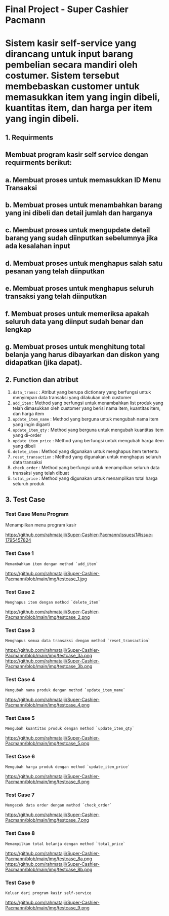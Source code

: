 # Final Project - Super Cashier Pacmann
# Sistem kasir self-service yang dirancang untuk input barang pembelian secara mandiri oleh costumer. Sistem tersebut membebaskan customer untuk memasukkan item yang ingin dibeli, kuantitas item, dan harga per item yang ingin dibeli.
## 1. Requirments
   ## Membuat program kasir self service dengan requirments berikut:
   ## a. Membuat proses untuk memasukkan ID Menu Transaksi
   ## b. Membuat proses untuk menambahkan barang yang ini dibeli dan detail jumlah dan harganya
   ## c. Membuat proses untuk mengupdate detail barang yang sudah diinputkan sebelumnya jika ada kesalahan input
   ## d. Membuat proses untuk menghapus salah satu pesanan yang telah diinputkan  
   ## e. Membuat proses untuk menghapus seluruh transaksi yang telah diinputkan
   ## f. Membuat proses untuk memeriksa apakah seluruh data yang diinput sudah benar dan lengkap
   ## g. Membuat proses untuk menghitung total belanja yang harus dibayarkan dan diskon yang didapatkan (jika dapat).
 
## 2. Function dan atribut
1. `data_transc`       : Atribut yang berupa dictionary yang berfungsi untuk menyimpan data transaksi yang dilakukan oleh customer
2. `add_item`          : Method yang berfungsi untuk menambahkan list produk yang telah dimasukkan oleh customer yang berisi nama item, kuantitas item, dan harga item
3. `update_item_name`  : Method yang berguna untuk mengubah nama item yang ingin diganti
4. `update_item_qty`   : Method yang berguna untuk mengubah kuantitas item yang di-order
5. `update_item_price` : Method yang berfungsi untuk mengubah harga item yang dibeli
6. `delete_item`       : Method yang digunakan untuk menghapus item tertentu
7. `reset_transaction` : Method yang digunakan untuk menghapus seluruh data transaksi
8. `check_order`       : Method yang berfungsi untuk menampilkan seluruh data transaksi yang telah dibuat
9. `total_price`       : Method yang digunakan untuk menampilkan total harga seluruh produk

## 3. Test Case
### Test Case Menu Program
Menampilkan menu program kasir

https://github.com/rahmatajii/Super-Cashier-Pacmann/issues/1#issue-1795457824
     
### Test Case 1
    Menambahkan item dengan method `add_item`
   https://github.com/rahmatajii/Super-Cashier-Pacmann/blob/main/img/testcase_1.jpg
    
### Test Case 2
    Menghapus item dengan method `delete_item`
   https://github.com/rahmatajii/Super-Cashier-Pacmann/blob/main/img/testcase_2.png

### Test Case 3
    Menghapus semua data transaksi dengan method `reset_transaction`
   https://github.com/rahmatajii/Super-Cashier-Pacmann/blob/main/img/testcase_3a.png
   https://github.com/rahmatajii/Super-Cashier-Pacmann/blob/main/img/testcase_3b.png

### Test Case 4
    Mengubah nama produk dengan method `update_item_name`
   https://github.com/rahmatajii/Super-Cashier-Pacmann/blob/main/img/testcase_4.png

### Test Case 5
    Mengubah kuantitas produk dengan method `update_item_qty`
   https://github.com/rahmatajii/Super-Cashier-Pacmann/blob/main/img/testcase_5.png

### Test Case 6
    Mengubah harga produk dengan method `update_item_price`
   https://github.com/rahmatajii/Super-Cashier-Pacmann/blob/main/img/testcase_6.png

### Test Case 7
    Mengecek data order dengan method `check_order`
   https://github.com/rahmatajii/Super-Cashier-Pacmann/blob/main/img/testcase_7.png

### Test Case 8
    Menampilkan total belanja dengan method `total_price`
   https://github.com/rahmatajii/Super-Cashier-Pacmann/blob/main/img/testcase_8a.png
   https://github.com/rahmatajii/Super-Cashier-Pacmann/blob/main/img/testcase_8b.png

### Test Case 9
    Keluar dari program kasir self-service
   https://github.com/rahmatajii/Super-Cashier-Pacmann/blob/main/img/testcase_9.png
